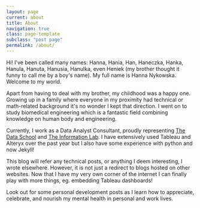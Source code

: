 ```yaml
---
layout: page
current: about
title: About
navigation: true
class: page-template
subclass: "post page"
permalink: /about/
---
```


Hi! I've been called many names: Hanna, Hania, Han, Haneczka, Hanka, Hanula, Hanuta, Hanusia, Hanulka, even Heniek (my brother thought it funny to call me by a boy's name). My full name is Hanna Nykowska.
Welcome to my world.

Apart from having to deal with my brother, my childhood was a happy one. Growing up in a family where everyone in my proximity had technical or math-related background it's no wonder I kept that direction. I went on to study biomedical engineering which is a fantastic field combining knowledge on human body and engineering.

Currently, I work as a Data Analyst Consultant, proudly representing [The Data School](https://www.thedataschool.co.uk/) and [The Information Lab](https://www.theinformationlab.co.uk/). I have extensively used Tableau and Alteryx over the past year but I also have some experience with python and now Jekyll!

This blog will refer any technical posts, or anything I deem interesting, I wrote elsewhere. However, it is not just a redirect to blogs hosted on other websites. Now that I have my very own corner of the internet I can finally play with more things, eg. embedding Tableau dashboards!

Look out for some personal development posts as I learn how to appreciate, celebrate, and nourish my mental health in personal and work lives.
